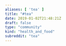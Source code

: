 ```yaml
---
aliases: [ 'tea' ]
title: "#tea"
date: 2019-01-02T21:48:21Z
draft: false
type: "community"
kind: "health_and_food"
subreddit: "tea"
---
```

